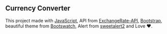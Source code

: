 ## Currency Converter

This project made with [JavaScript](https://www.javascript.com/), API from [ExchangeRate-API](https://www.exchangerate-api.com/), [Bootstrap](https://getbootstrap.com/), beautiful theme from [Bootswatch](https://bootswatch.com/), Alert from [sweetalert2](https://sweetalert2.github.io/) and Love ❤️.